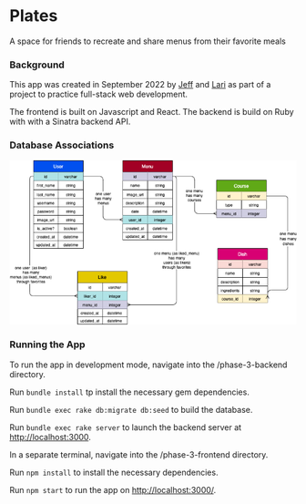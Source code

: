 # Plates

A space for friends to recreate and share menus from their favorite meals

### Background

This app was created in September 2022 by [Jeff](https://github.com/jefftmarks) and [Lari](https://github.com/larimar1212) as part of a project to practice full-stack web development.

The frontend is built on Javascript and React. The backend is build on Ruby with with a Sinatra backend API.

### Database Associations

![Database Associations](/associations.png)

### Running the App

To run the app in development mode, navigate into the /phase-3-backend directory.

Run `bundle install` tp install the necessary gem dependencies.

Run `bundle exec rake db:migrate db:seed` to build the database.

Run `bundle exec rake server` to launch the backend server at [http://localhost:3000](http://localhost:3000).

In a separate terminal, navigate into the /phase-3-frontend directory.

Run `npm install` to install the necessary dependencies.

Run `npm start` to run the app on [http://localhost:3000/](http://localhost:3000).